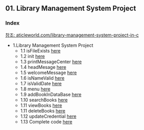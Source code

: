 
## 01. Library Management System Project
### Index
[참조: aticleworld.com/library-management-system-project-in-c](https://aticleworld.com/library-management-system-project-in-c/)
* 1.Library Management System Project
  *  1.1 isFileExists [here](https://github.com/csbyun-data/C-Pro/blob/main/chap05/File/MRS/isFileExists.c)
  *  1.2 init [here](https://github.com/csbyun-data/C-Pro/blob/main/chap05/File/MRS/init.c)
  *  1.3 printMessageCenter [here](https://github.com/csbyun-data/C-Pro/blob/main/chap05/File/MRS/printMessageCenter.c)
  *  1.4 headMesage [here](https://github.com/csbyun-data/C-Pro/blob/main/chap05/File/MRS/headMesager.c)
  *  1.5 welcomeMessage [here](https://github.com/csbyun-data/C-Pro/blob/main/chap05/File/MRS/welcomeMessage.c)
  *  1.6 isNameValid [here](https://github.com/csbyun-data/C-Pro/blob/main/chap05/File/MRS/isNameValid.c)
  *  1.7 isValidDate [here](https://github.com/csbyun-data/C-Pro/blob/main/chap05/File/MRS/isValidDate.c)
  *  1.8 menu [here](https://github.com/csbyun-data/C-Pro/blob/main/chap05/File/MRS/menu.c)
  *  1.9 addBookInDataBase [here](https://github.com/csbyun-data/C-Pro/blob/main/chap05/File/MRS/addBookInDataBase.c)
  *  1.10 searchBooks [here](https://github.com/csbyun-data/C-Pro/blob/main/chap05/File/MRS/searchBooks.c)
  *  1.11 viewBooks [here](https://github.com/csbyun-data/C-Pro/blob/main/chap05/File/MRS/viewBooks.c)
  *  1.11 deleteBooks [here](https://github.com/csbyun-data/C-Pro/blob/main/chap05/File/MRS/deleteBooks.c)
  *  1.12 updateCredential [here](https://github.com/csbyun-data/C-Pro/blob/main/chap05/File/MRS/updateCredential.c)
  *  1.13 Complete code [here](https://github.com/csbyun-data/C-Pro/blob/main/chap05/File/MRS/Library_Manager.c)
